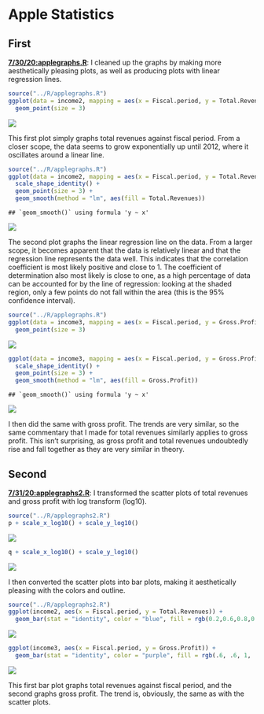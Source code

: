 Apple Statistics
================

## First

[**7/30/20:applegraphs.R**](../R/applegraphs.R): I cleaned up the graphs
by making more aesthetically pleasing plots, as well as producing plots
with linear regression lines.

``` r
source("../R/applegraphs.R")
ggplot(data = income2, mapping = aes(x = Fiscal.period, y = Total.Revenues, color = factor(Total.Revenues))) +
  geom_point(size = 3)
```

![](applestatistics_files/figure-gfm/applegraphs-1.png)<!-- -->

This first plot simply graphs total revenues against fiscal period. From
a closer scope, the data seems to grow exponentially up until 2012,
where it oscillates around a linear line.

``` r
source("../R/applegraphs.R")
ggplot(data = income2, mapping = aes(x = Fiscal.period, y = Total.Revenues, color = Total.Revenues)) +
  scale_shape_identity() +
  geom_point(size = 3) + 
  geom_smooth(method = "lm", aes(fill = Total.Revenues))
```

    ## `geom_smooth()` using formula 'y ~ x'

![](applestatistics_files/figure-gfm/applegraphs2-1.png)<!-- -->

The second plot graphs the linear regression line on the data. From a
larger scope, it becomes apparent that the data is relatively linear and
that the regression line represents the data well. This indicates that
the correlation coefficient is most likely positive and close to 1. The
coefficient of determination also most likely is close to one, as a high
percentage of data can be accounted for by the line of regression:
looking at the shaded region, only a few points do not fall within the
area (this is the 95% confidence interval).

``` r
source("../R/applegraphs.R")
ggplot(data = income3, mapping = aes(x = Fiscal.period, y = Gross.Profit, color = factor(Gross.Profit))) +
  geom_point(size = 3)
```

![](applestatistics_files/figure-gfm/applegraphs3-1.png)<!-- -->

``` r
ggplot(data = income3, mapping = aes(x = Fiscal.period, y = Gross.Profit, color = Gross.Profit)) +
  scale_shape_identity() +
  geom_point(size = 3) + 
  geom_smooth(method = "lm", aes(fill = Gross.Profit))
```

    ## `geom_smooth()` using formula 'y ~ x'

![](applestatistics_files/figure-gfm/applegraphs3-2.png)<!-- -->

I then did the same with gross profit. The trends are very similar, so
the same commentary that I made for total revenues similarly applies to
gross profit. This isn’t surprising, as gross profit and total revenues
undoubtedly rise and fall together as they are very similar in theory.

## Second

[**7/31/20:applegraphs2.R**](../R/applegraphs2.R): I transformed the
scatter plots of total revenues and gross profit with log transform
(log10).

``` r
source("../R/applegraphs2.R")
p + scale_x_log10() + scale_y_log10()
```

![](applestatistics_files/figure-gfm/applegraphs5-1.png)<!-- -->

``` r
q + scale_x_log10() + scale_y_log10()
```

![](applestatistics_files/figure-gfm/applegraphs5-2.png)<!-- -->

I then converted the scatter plots into bar plots, making it
aesthetically pleasing with the colors and outline.

``` r
source("../R/applegraphs2.R")
ggplot(income2, aes(x = Fiscal.period, y = Total.Revenues)) +
  geom_bar(stat = "identity", color = "blue", fill = rgb(0.2,0.6,0.8,0.7))
```

![](applestatistics_files/figure-gfm/applegraphs4-1.png)<!-- -->

``` r
ggplot(income3, aes(x = Fiscal.period, y = Gross.Profit)) +
  geom_bar(stat = "identity", color = "purple", fill = rgb(.6, .6, 1, .7))
```

![](applestatistics_files/figure-gfm/applegraphs4-2.png)<!-- -->

This first bar plot graphs total revenues against fiscal period, and the
second graphs gross profit. The trend is, obviously, the same as with
the scatter plots.
